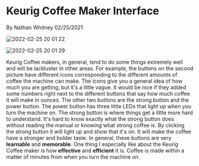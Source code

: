 # Keurig Coffee Maker Interface
By Nathan Whitney 02/25/2021

![2022-02-25 20 01 22](https://user-images.githubusercontent.com/86084524/155828265-dc6a406a-f2a1-4721-974f-fe4c5e0b4218.jpg)

![2022-02-25 20 01 29](https://user-images.githubusercontent.com/86084524/155828267-becc1c56-34ea-423d-99a2-936279d9cdbe.jpg)

Keurig Coffee makers, in general, tend to do some things extremely well and will be lackluster in other areas. For example, the buttons on the second picture have different icons corresponding to the different amounts of coffee the machine can make. The icons give you a general idea of how much you are getting, but it's a little vague. It would be nice if they added some numbers right next to the different buttons that say how much coffee it will make in ounces. The other two buttons are the strong button and the power button. The power button has three little LEDs that light up when you turn the machine on. The strong button is where things get a little more hard to understand. It's hard to know exactly what the strong button does without reading the manual or knowing what strong coffee is. By clicking the strong button it will light up and show that it's on. It will make the coffee have a stronger and bolder taste. In general, these buttons are very **learnable** and **memorable**. One thing I especially like about the Keurig Coffee maker is how **effective** and **efficient** it is. Coffee is made within a matter of minutes from when you turn the machine on.
